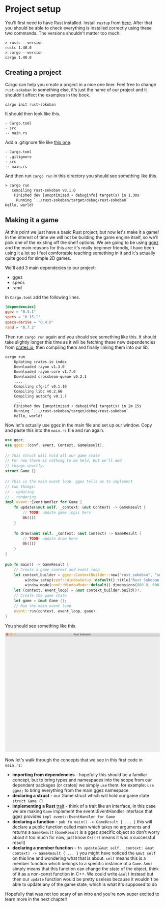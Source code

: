 # Project setup

You'll first need to have Rust installed. Install `rustup` from [here](https://www.rust-lang.org/tools/install). After that you should be able to check everything is installed correctly using these two commands. The versions shouldn't matter too much.

```
> rustc --version
rustc 1.40.0
> cargo --version
cargo 1.40.0
```

## Creating a project

Cargo can help you create a project in a nice one liner. Feel free to change `rust-sokoban` to something else, it's just the name of our project and it shouldn't affect the examples in the book. 

```
cargo init rust-sokoban
```

It should then look like this.

```
- Cargo.toml
- src
-- main.rs
```

Add a .gitignore file like [this one](https://github.com/github/gitignore/blob/master/Rust.gitignore).

```
- Cargo.toml
- .gitignore
- src
-- main.rs
```

And then run `cargo run` in this directory you should see something like this.

```
> cargo run
   Compiling rust-sokoban v0.1.0
    Finished dev [unoptimized + debuginfo] target(s) in 1.30s
     Running `../rust-sokoban/target/debug/rust-sokoban`
Hello, world!
```

## Making it a game
At this point we just have a basic Rust project, but now let's make it a game! In the interest of time we will not be building the game engine itself, so we'll pick one of the existing off the shelf options. We are going to be using [ggez](https://github.com/ggez/ggez) and the main reasons for this are: it's really beginner friendly, I have been using it a lot so I feel comfortable teaching something in it and it's actually quite good for simple 2D games.

We'll add 3 main dependecies to our project:
* ggez
* specs
* rand

In `Cargo.toml` add the following lines. 

```toml
[dependencies]
ggez = "0.5.1"
specs = "0.15.1"
specs-derive = "0.4.0"
rand = "0.7.2"
```

Then run `cargo run` again and you should see something like this. It should take slightly longer this time as it will be fetching these new dependencies from [crates.io](https://crates.io), then compiling them and finally linking them into our lib.

```
cargo run
    Updating crates.io index
    Downloaded rayon v1.3.0
    Downloaded rayon-core v1.7.0
    Downloaded crossbeam-queue v0.2.1
    ....
    Compiling cfg-if v0.1.10
    Compiling libc v0.2.66
    Compiling autocfg v0.1.7
    ....
    Finished dev [unoptimized + debuginfo] target(s) in 2m 15s
    Running `.../rust-sokoban/target/debug/rust-sokoban`
    Hello, world!
```

Now let's actually use ggez in the main file and set up our window. Copy and paste this into the `main.rs` file and run again.

```rust
use ggez;
use ggez::{conf, event, Context, GameResult};

// This struct will hold all our game state
// For now there is nothing to be held, but we'll add
// things shortly.
struct Game {}

// This is the main event loop. ggez tells us to implement
// two things:
// - updating
// - rendering
impl event::EventHandler for Game {
    fn update(&mut self, _context: &mut Context) -> GameResult {
        // TODO: update game logic here
        Ok(())
    }

    fn draw(&mut self, _context: &mut Context) -> GameResult {
        // TODO: update draw here
        Ok(())
    }
}

pub fn main() -> GameResult {
    // Create a game context and event loop
    let context_builder = ggez::ContextBuilder::new("rust_sokoban", "sokoban")
        .window_setup(conf::WindowSetup::default().title("Rust Sokoban!"))
        .window_mode(conf::WindowMode::default().dimensions(800.0, 600.0));
    let (context, event_loop) = &mut context_builder.build()?;
    // Create the game state
    let game = &mut Game {};
    // Run the main event loop
    event::run(context, event_loop, game)
}

```

You should see something like this.

![Screenshot](./01_window.png)

Now let's walk through the concepts that we see in this first code in `main.rs`:
* **importing from dependencies** - hopefully this should be a familiar concept, but to bring types and namespaces into the scope from our dependent packages (or crates) we simply `use` them. for example: `use ggez;` to bring everything from the main ggez namespace
* **declaring a struct** - our Game struct which will hold our game state `struct Game {}`
* **implementing a Rust** [trait](https://doc.rust-lang.org/1.30.0/book/2018-edition/ch10-02-traits.html) - think of a trait like an interface, in this case we are making `Game` implement the event::EventHandler interface that ggez provides `impl event::EventHandler for Game`
* **declaring a function** - `pub fn main() -> GameResult { ... }` this will declare a public function called main which takes no arguments and returns a `GameResult` (`GameResult` is a ggez specific object so don't worry about it too much for now, just know `Ok(())` means it was a successful result)
* **declaring a member function** - `fn update(&mut self, _context: &mut Context) -> GameResult { ... }` you might have noticed the `&mut self` on this line and wondering what that is about. `self` means this is a member function which belongs to a specific instance of a `Game`. `&mut` simply means that this function can change the state of the object, think of it as a non-const function in C++. We could write `&self` instead but then our `update` function would be pretty useless because it wouldn't be able to update any of the game state, which is what it's supposed to do

Hopefully that was not too scary of an intro and you're now super excited to learn more in the next chapter!